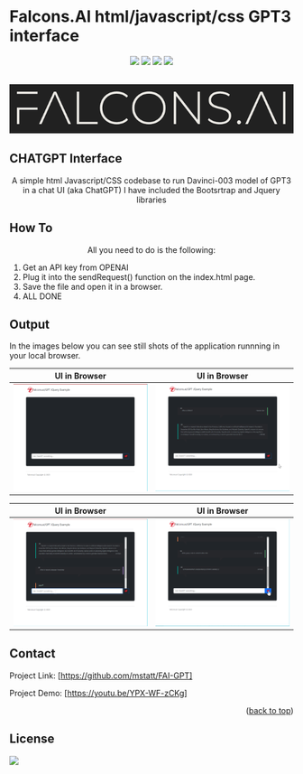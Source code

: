 # Falcons.AI html/javascript/css GPT3 interface

<div id="top"></div>
<div align="center">
  
![](https://img.shields.io/badge/Language-HTML-green)
![](https://img.shields.io/badge/Language-CSS-blue)
![](https://img.shields.io/badge/Language-JQUERY-red)
![](https://img.shields.io/badge/License-MIT-blue)

  
</div>



<!-- PROJECT LOGO -->
<br />
<div align="center">
  <a href="https://github.com/mstatt/FAI-GPT">
    <img src="assets/falcons-logo2.png" alt="Logo" >
  </a>
</div>

## CHATGPT Interface

  <p align="center">
    A simple html Javascript/CSS codebase to run Davinci-003 model of GPT3 in a chat UI (aka ChatGPT)
    I have included the Bootsrtrap and Jquery libraries
    <br />

  </p>



## How To

  <p align="center">
    All you need to do is the following:
    <br />
    <ol>
<li> Get an API key from OPENAI</li>
<li> Plug it into the sendRequest() function on the index.html page.</li>
<li> Save the file and open it in a browser.</li>
<li> ALL DONE</li>
  </p>
</ol>



<!-- OUTPUT -->
## Output

In the images below you can see still shots of the application runnning in your local browser.

UI in Browser            |  UI in Browser
:-------------------------:|:-------------------------:
![Ascreenshot] |  ![Bscreenshot]  


UI in Browser            |  UI in Browser
:-------------------------:|:-------------------------:
![Cscreenshot] |  ![Dscreenshot]  



<!-- CONTACT -->
## Contact

Project Link: [https://github.com/mstatt/FAI-GPT]

Project Demo: [https://youtu.be/YPX-WF-zCKg]

<p align="right">(<a href="#top">back to top</a>)</p>



<!-- LICENSE -->
## License

![](https://img.shields.io/badge/License-MIT-blue)



<!-- MARKDOWN LINKS & IMAGES -->
[license-shield]: assets/68747470733a2f2f696d672e736869656c64732e696f2f6769746875622f6c6963656e73652f6f74686e65696c647265772f426573742d524541444d452d54656d706c6174652e7376673f7374796c653d666f722d7468652d6261646765.svg?style=for-the-badge
[license-url]: https://github.com/mstatt/Emotion_Detection/blob/main/LICENSE.txt
[demo-url]: https://www.youtube.com/watch?v=AWB2cEKcME0

[Ascreenshot]: assets/asc.png
[Bscreenshot]: assets/bsc.png
[Cscreenshot]: assets/csc.png
[Dscreenshot]: assets/dsc.png
